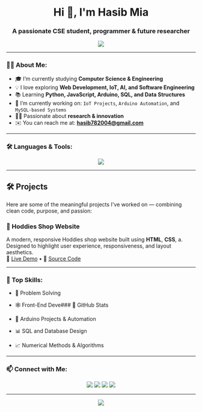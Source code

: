 <!-- Profile Header -->
<h1 align="center">Hi 👋, I'm Hasib Mia</h1>
<h3 align="center">A passionate CSE student, programmer & future researcher</h3>

<p align="center">
  <img src="https://readme-typing-svg.herokuapp.com/?lines=Welcome+to+my+GitHub!;I+love+Coding+and+Learning;Follow+my+projects+and+growth!" />
</p>

---

### 👨‍💻 About Me:

- 🎓 I’m currently studying **Computer Science & Engineering**
- 💡 I love exploring **Web Development, IoT, AI, and Software Engineering**
- 📚 Learning **Python, JavaScript, Arduino, SQL, and Data Structures**
- 🔭 I’m currently working on: `IoT Projects`, `Arduino Automation`, and `MySQL-based Systems`
- 🧑‍🔬 Passionate about **research & innovation**
- ✉️ You can reach me at: **hasib782004@gmail.com**

---

### 🛠️ Languages & Tools:

<p align="center">
  <img src="https://skillicons.dev/icons?i=html,css,js,python,c,cpp,arduino,mysql,github,linux,vscode" />
</p>

---
## 🛠️ Projects

Here are some of the meaningful projects I've worked on — combining clean code, purpose, and passion:


### 📱 Hoddies Shop Website  
A modern, responsive Hoddies shop website built using **HTML**, **CSS**, a. Designed to highlight user experience, responsiveness, and layout aesthetics.  
🔗 [Live Demo](https://hoodiesbyhasib.netlify.app/) • 📂 [Source Code](https://github.com/hasibmia/coffee-shop)




---

### 🧠 Top Skills:

- 🔧 Problem Solving
- 🕸️ Front-End Deve### 🚀 GitHub Stats


- 🔌 Arduino Projects & Automation
- 📊 SQL and Database Design
- 📈 Numerical Methods & Algorithms

---

### 📫 Connect with Me:

<p align="center">
  <a href="https://linkedin.com/in/your-profile"><img src="https://img.shields.io/badge/LinkedIn-blue?style=for-the-badge&logo=linkedin" /></a>
  <a href="mailto:hasib782004@gmail.com"><img src="https://img.shields.io/badge/Email-red?style=for-the-badge&logo=gmail" /></a>
  <a href="https://github.com/hasibmia"><img src="https://img.shields.io/badge/GitHub-000?style=for-the-badge&logo=github" /></a>
    <a href="https://www.facebook.com/md.hasib.mia.629116"><img src="https://img.shields.io/badge/Facebook-blue?style=for-the-badge&logo=facebook" /></a>
</p>

---

<p align="center">
  <img src="https://quotes-github-readme.vercel.app/api?type=horizontal&theme=radical" />
</p>
